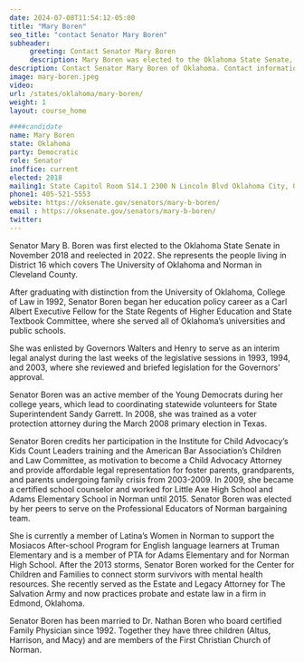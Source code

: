 ```yaml
---
date: 2024-07-08T11:54:12-05:00
title: "Mary Boren"
seo_title: "contact Senator Mary Boren"
subheader:
     greeting: Contact Senator Mary Boren
     description: Mary Boren was elected to the Oklahoma State Senate, representing District 16.
description: Contact Senator Mary Boren of Oklahoma. Contact information for Mary Boren includes email address, phone number, and mailing address.
image: mary-boren.jpeg
video:
url: /states/oklahoma/mary-boren/
weight: 1
layout: course_home

####candidate
name: Mary Boren
state: Oklahoma
party: Democratic
role: Senator
inoffice: current
elected: 2018
mailing1: State Capitol Room 514.1 2300 N Lincoln Blvd Oklahoma City, OK 73105
phone1: 405-521-5553
website: https://oksenate.gov/senators/mary-b-boren/
email : https://oksenate.gov/senators/mary-b-boren/
twitter:
---
```

Senator Mary B. Boren was first elected to the Oklahoma State Senate in November 2018 and reelected in 2022. She represents the people living in District 16 which covers The University of Oklahoma and Norman in Cleveland County.

After graduating with distinction from the University of Oklahoma, College of Law in 1992, Senator Boren began her education policy career as a Carl Albert Executive Fellow for the State Regents of Higher Education and State Textbook Committee, where she served all of Oklahoma’s universities and public schools.

She was enlisted by Governors Walters and Henry to serve as an interim legal analyst during the last weeks of the legislative sessions in 1993, 1994, and 2003, where she reviewed and briefed legislation for the Governors’ approval.

Senator Boren was an active member of the Young Democrats during her college years, which lead to coordinating statewide volunteers for State Superintendent Sandy Garrett. In 2008, she was trained as a voter protection attorney during the March 2008 primary election in Texas.

Senator Boren credits her participation in the Institute for Child Advocacy’s Kids Count Leaders training and the American Bar Association’s Children and Law Committee, as motivation to become a Child Advocacy Attorney and provide affordable legal representation for foster parents, grandparents, and parents undergoing family crisis from 2003-2009. In 2009, she became a certified school counselor and worked for Little Axe High School and Adams Elementary School in Norman until 2015. Senator Boren was elected by her peers to serve on the Professional Educators of Norman bargaining team.

She is currently a member of Latina’s Women in Norman to support the Mosiacos After-school Program for English language learners at Truman Elementary and is a member of PTA for Adams Elementary and for Norman High School. After the 2013 storms, Senator Boren worked for the Center for Children and Families to connect storm survivors with mental health resources. She recently served as the Estate and Legacy Attorney for The Salvation Army and now practices probate and estate law in a firm in Edmond, Oklahoma.

Senator Boren has been married to Dr. Nathan Boren who board certified Family Physician since 1992. Together they have three children (Altus, Harrison, and Macy) and are members of the First Christian Church of Norman.
